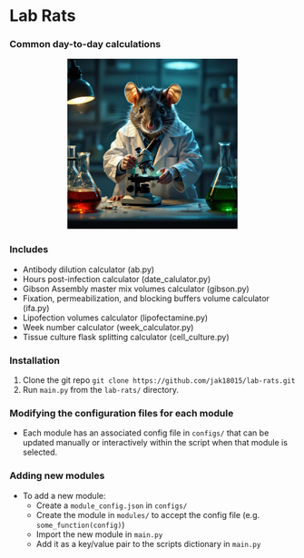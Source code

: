# Lab Rats
### Common day-to-day calculations

<!-- Centered Image with Specified Width -->
<div style="text-align:center;">
    <img src="images/labrat.jpg" alt="Lab rat image" width="300"/>
</div>

### Includes
- Antibody dilution calculator (ab.py)
- Hours post-infection calculator (date_calulator.py)
- Gibson Assembly master mix volumes calculator (gibson.py)
- Fixation, permeabilization, and blocking buffers volume calculator (ifa.py)
- Lipofection volumes calculator (lipofectamine.py)
- Week number calculator (week_calculator.py)
- Tissue culture flask splitting calculator (cell_culture.py)

### Installation
1. Clone the git repo `git clone https://github.com/jak18015/lab-rats.git`
2. Run `main.py` from the `lab-rats/` directory.

### Modifying the configuration files for each module
- Each module has an associated config file in `configs/` that can be updated manually or interactively within the script when that module is selected.

### Adding new modules
- To add a new module:
  - Create a `module_config.json` in `configs/`
  - Create the module in `modules/` to accept the config file (e.g. `some_function(config)`)
  - Import the new module in `main.py`
  - Add it as a key/value pair to the scripts dictionary in `main.py`
